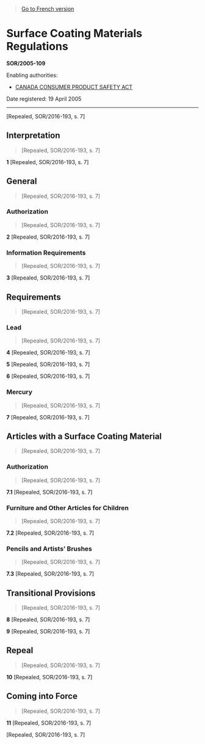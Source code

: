 > [Go to French version](/fr/Règlements/Décrets,%20ordonnances%20et%20règlements%20statutaires/2005/109.md)

# Surface Coating Materials Regulations

**SOR/2005-109**

Enabling authorities: 
- [CANADA CONSUMER PRODUCT SAFETY ACT](/en/Acts/Statutes%20of%20Canada/2010/c.%2021.md)

Date registered: 19 April 2005

----------


[Repealed, SOR/2016-193, s. 7]



## Interpretation
> [Repealed, SOR/2016-193, s. 7]



**1** [Repealed, SOR/2016-193, s. 7]




## General
> [Repealed, SOR/2016-193, s. 7]




### Authorization
> [Repealed, SOR/2016-193, s. 7]



**2** [Repealed, SOR/2016-193, s. 7]




### Information Requirements
> [Repealed, SOR/2016-193, s. 7]



**3** [Repealed, SOR/2016-193, s. 7]




## Requirements
> [Repealed, SOR/2016-193, s. 7]




### Lead
> [Repealed, SOR/2016-193, s. 7]



**4** [Repealed, SOR/2016-193, s. 7]



**5** [Repealed, SOR/2016-193, s. 7]



**6** [Repealed, SOR/2016-193, s. 7]




### Mercury
> [Repealed, SOR/2016-193, s. 7]



**7** [Repealed, SOR/2016-193, s. 7]




## Articles with a Surface Coating Material
> [Repealed, SOR/2016-193, s. 7]




### Authorization
> [Repealed, SOR/2016-193, s. 7]



**7.1** [Repealed, SOR/2016-193, s. 7]




### Furniture and Other Articles for Children
> [Repealed, SOR/2016-193, s. 7]



**7.2** [Repealed, SOR/2016-193, s. 7]




### Pencils and Artists’ Brushes
> [Repealed, SOR/2016-193, s. 7]



**7.3** [Repealed, SOR/2016-193, s. 7]




## Transitional Provisions
> [Repealed, SOR/2016-193, s. 7]



**8** [Repealed, SOR/2016-193, s. 7]



**9** [Repealed, SOR/2016-193, s. 7]




## Repeal
> [Repealed, SOR/2016-193, s. 7]



**10** [Repealed, SOR/2016-193, s. 7]




## Coming into Force
> [Repealed, SOR/2016-193, s. 7]



**11** [Repealed, SOR/2016-193, s. 7]


[Repealed, SOR/2016-193, s. 7]


